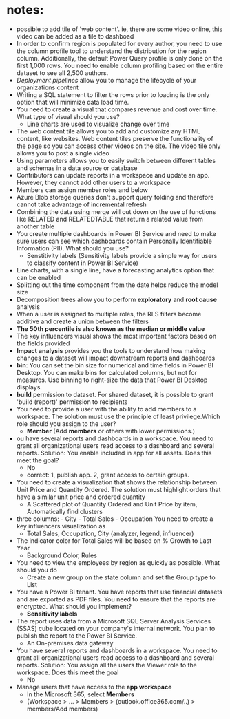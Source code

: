 # notes:
- possible to add tile of 'web content'. ie, there are some video online,  this video can be added as a tile to dashboad
- In order to confirm region is populated for every author, you need to use the column profile tool to understand the distribution for the region column. Additionally, the default Power Query profile is only done on the first 1,000 rows. You need to enable column profiling based on the entire dataset to see all 2,500 authors.
- *Deployment pipelines* allow you to manage the lifecycle of your organizations content
- Writing a SQL statement to filter the rows prior to loading is the only option that will minimize data load time.
- You need to create a visual that compares revenue and cost over time. What type of visual should you use?
    - Line charts are used to visualize change over time
- The web content tile allows you to add and customize any HTML content, like websites. Web content tiles preserve the functionality of the page so you can access other videos on the site. The video tile only allows you to post a single video
- Using parameters allows you to easily switch between different tables and schemas in a data source or database
- Contributors can update reports in a workspace and update an app. However, they cannot add other users to a workspace
- Members can assign member roles and below
- Azure Blob storage queries don't support query folding and therefore cannot take advantage of incremental refresh
- Combining the data using merge will cut down on the use of functions like RELATED and RELATEDTABLE that return a related value from another table
- You create multiple dashboards in Power BI Service and need to make sure users can see which dashboards contain Personally Identifiable Information (PII). What should you use?
    - Senstitivity labels (Sensitivity labels provide a simple way for users to classify content in Power BI Service)
- Line charts, with a single line, have a forecasting analytics option that can be enabled
- Splitting out the time component from the date helps reduce the model size
- Decomposition trees allow you to perform **exploratory** and **root cause** analysis
- When a user is assigned to multiple roles, the RLS filters become additive and create a union between the filters
- **The 50th percentile is also known as the median or middle value**
- The key influencers visual shows the most important factors based on the fields provided
- **Impact analysis** provides you the tools to understand how making changes to a dataset will impact downstream reports and dashboards
- **bin**: You can set the bin size for numerical and time fields in Power BI Desktop. You can make bins for calculated columns, but not for measures. Use binning to right-size the data that Power BI Desktop displays.
- **build** permission to dataset. For shared dataset, it is possible to grant 'build (report)' permission to recipients
- You need to provide a user with the ability to add members to a workspace. The solution must use the principle of least privilege.Which role should you assign to the user?
    - **Member** (Add **members** or others with lower permissions.)
- ou have several reports and dashboards in a workspace. You need to grant all organizational users read access to a dashboard and several reports. Solution: You enable included in app for all assets. Does this meet the goal?
    - No
    - correct: 1, publish app. 2, grant access to certain groups.
- You need to create a visualization that shows the relationship between Unit Price and Quantity Ordered. The solution must highlight orders that have a similar unit price and ordered quantity
    - A Scattered plot of Quantity Ordered and Unit Price by item, Automatically find clusters
- three columns: - City - Total Sales - Occupation You need to create a key influencers visualization as 
    - Total Sales, Occupation, City (analyzer, legend, influencer)
- The indicator color for Total Sales will be based on % Growth to Last Year
    - Background Color, Rules
- You need to view the employees by region as quickly as possible. What should you do
    - Create a new group on the state column and set the Group type to List
- You have a Power BI tenant. You have reports that use financial datasets and are exported as PDF files. You need to ensure that the reports are encrypted. What should you implement?
    - **Sensitivity labels**
- The report uses data from a Microsoft SQL Server Analysis Services (SSAS) cube located on your company's internal network. You plan to publish the report to the Power BI Service.
    - An On-premises data gateway
- You have several reports and dashboards in a workspace. You need to grant all organizational users read access to a dashboard and several reports. Solution: You assign all the users the Viewer role to the workspace. Does this meet the goal
    - No
- Manage users that have access to the **app workspace**
    - In the Microsoft 365, select **Members**
    - (Workspace > ... > Members > (outlook.office365.com/..) > members/Add members)